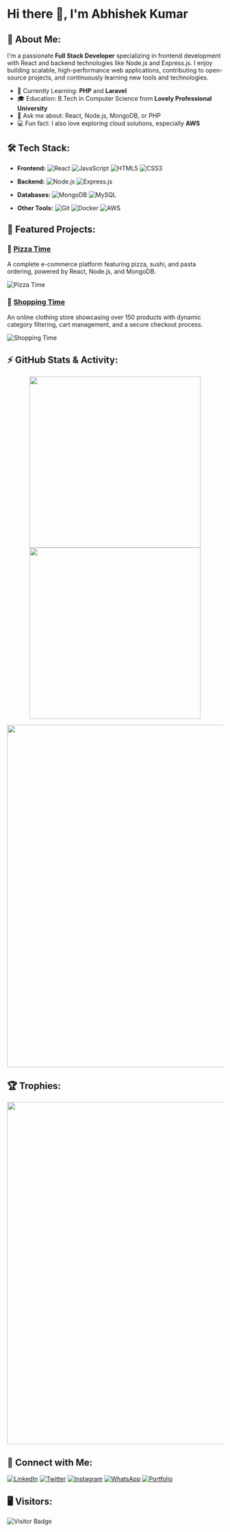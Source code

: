 # Hi there 👋, I'm Abhishek Kumar

## 🚀 About Me:
I'm a passionate **Full Stack Developer** specializing in frontend development with React and backend technologies like Node.js and Express.js. I enjoy building scalable, high-performance web applications, contributing to open-source projects, and continuously learning new tools and technologies.

- 🌱 Currently Learning: **PHP** and **Laravel**
- 🎓 Education: B.Tech in Computer Science from **Lovely Professional University**
- 💬 Ask me about: React, Node.js, MongoDB, or PHP
- 💻 Fun fact: I also love exploring cloud solutions, especially **AWS**

## 🛠️ Tech Stack:
- **Frontend:** 
  ![React](https://img.shields.io/badge/React-20232A?style=for-the-badge&logo=react&logoColor=61DAFB)
  ![JavaScript](https://img.shields.io/badge/JavaScript-F7DF1E?style=for-the-badge&logo=javascript&logoColor=black)
  ![HTML5](https://img.shields.io/badge/HTML5-E34F26?style=for-the-badge&logo=html5&logoColor=white)
  ![CSS3](https://img.shields.io/badge/CSS3-1572B6?style=for-the-badge&logo=css3&logoColor=white)
  
- **Backend:**
  ![Node.js](https://img.shields.io/badge/Node.js-43853D?style=for-the-badge&logo=node.js&logoColor=white)
  ![Express.js](https://img.shields.io/badge/Express.js-404D59?style=for-the-badge)

- **Databases:**
  ![MongoDB](https://img.shields.io/badge/MongoDB-4EA94B?style=for-the-badge&logo=mongodb&logoColor=white)
  ![MySQL](https://img.shields.io/badge/MySQL-4479A1?style=for-the-badge&logo=mysql&logoColor=white)

- **Other Tools:**
  ![Git](https://img.shields.io/badge/Git-F05032?style=for-the-badge&logo=git&logoColor=white)
  ![Docker](https://img.shields.io/badge/Docker-2496ED?style=for-the-badge&logo=docker&logoColor=white)
  ![AWS](https://img.shields.io/badge/AWS-232F3E?style=for-the-badge&logo=amazon-aws&logoColor=white)

## 🌟 Featured Projects:
### 🍕 [Pizza Time](https://github.com/abhishek-kumar/pizza-time)
A complete e-commerce platform featuring pizza, sushi, and pasta ordering, powered by React, Node.js, and MongoDB.

![Pizza Time](https://user-images.githubusercontent.com/yourimage.jpg) <!-- You can replace with your project image or gif -->

### 👗 [Shopping Time](https://github.com/abhishek-kumar/shopping-time)
An online clothing store showcasing over 150 products with dynamic category filtering, cart management, and a secure checkout process.

![Shopping Time](https://user-images.githubusercontent.com/yourimage.jpg)

## ⚡ GitHub Stats & Activity:
<p align="center">
  <a href="https://github.com/abhishek-kumar">
    <img src="https://github-readme-stats.vercel.app/api?username=abhishek-kumar&show_icons=true&theme=radical&count_private=true&hide_border=true" width="400">
  </a>
  <a href="https://github.com/abhishek-kumar">
    <img src="https://github-readme-streak-stats.herokuapp.com/?user=abhishek-kumar&theme=radical&hide_border=true" width="400">
  </a>
</p>

<p align="center">
  <a href="https://github.com/abhishek-kumar">
    <img src="https://github-readme-activity-graph.vercel.app/graph?username=abhishek-kumar&theme=react-dark&hide_border=true&bg_color=0D1117" width="800">
  </a>
</p>

## 🏆 Trophies:
<p align="center">
  <a href="https://github.com/abhishek-kumar">
    <img src="https://github-profile-trophy.vercel.app/?username=abhishek-kumar&theme=dracula&no-frame=true&column=6" width="800"/>
  </a>
</p>

## 🔗 Connect with Me:
[![LinkedIn](https://img.shields.io/badge/LinkedIn-0077B5?style=for-the-badge&logo=linkedin&logoColor=white)](https://www.linkedin.com/in/abhishek-kumar-8b06a9228/)
[![Twitter](https://img.shields.io/badge/Twitter-1DA1F2?style=for-the-badge&logo=twitter&logoColor=white)](https://x.com/AbHi0012ShEk?t=AnVe0oynIrdhCtT2JBThQw&s=09)
[![Instagram](https://img.shields.io/badge/Instagram-E4405F?style=for-the-badge&logo=instagram&logoColor=white)](https://www.instagram.com/1abhiabhishek1?igsh=NDN1bm13ZzJ2djJp)
[![WhatsApp](https://img.shields.io/badge/WhatsApp-25D366?style=for-the-badge&logo=whatsapp&logoColor=white)](https://wa.me/6203595849)
[![Portfolio](https://img.shields.io/badge/Portfolio-FF7139?style=for-the-badge&logo=firefox&logoColor=white)](https://aabhishekkumarportfolio.netlify.app/)

## 🖥️ Visitors:
![Visitor Badge](https://komarev.com/ghpvc/?username=abhishek-kumar&color=blue&style=flat-square)
